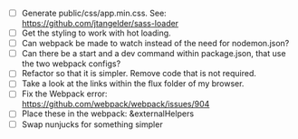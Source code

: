 - [ ] Generate public/css/app.min.css. See: https://github.com/jtangelder/sass-loader
- [ ] Get the styling to work with hot loading.
- [ ] Can webpack be made to watch instead of the need for nodemon.json?
- [ ] Can there be a start and a dev command within package.json, that use the two webpack configs?
- [ ] Refactor so that it is simpler. Remove code that is not required.
- [ ] Take a look at the links within the flux folder of my browser.
- [ ] Fix the Webpack error: https://github.com/webpack/webpack/issues/904
- [ ] Place these in the webpack: &externalHelpers
- [ ] Swap nunjucks for something simpler
